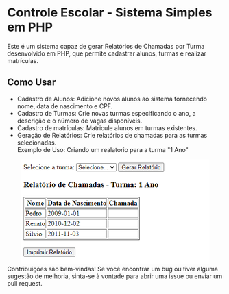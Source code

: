 # Controle Escolar - Sistema Simples em PHP
Este é um sistema capaz de gerar Relatórios de Chamadas por Turma desenvolvido em PHP, que permite cadastrar alunos, turmas e realizar matrículas.

## Como Usar
- Cadastro de Alunos: Adicione novos alunos ao sistema fornecendo nome, data de nascimento e CPF.
- Cadastro de Turmas: Crie novas turmas especificando o ano, a descrição e o número de vagas disponíveis.
- Cadastro de matrículas: Matricule alunos em turmas existentes.
- Geração de Relatórios: Crie relatórios de chamadas para as turmas selecionadas.<br>
Exemplo de Uso: Criando um realatorio para a turma "1 Ano"
<div align="center">
    <img src="tabela_alunos.png" alt="Tabela de Alunos">
</div>
Contribuições são bem-vindas! Se você encontrar um bug ou tiver alguma sugestão de melhoria, sinta-se à vontade para abrir uma issue ou enviar um pull request.
